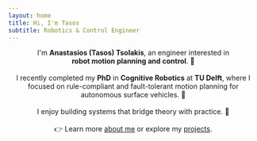 ```yaml
---
layout: home
title: Hi, I'm Tasos
subtitle: Robotics & Control Engineer
---
```


<p style="max-width: 150ch; margin: 0 auto; text-align: center;">
I'm <strong>Anastasios (Tasos) Tsolakis</strong>, an engineer interested in <strong>robot&nbsp;motion&nbsp;planning&nbsp;and&nbsp;control</strong>.&nbsp;🤖
</p>

<br>

<p style="max-width: 150ch; margin: 0 auto; text-align: center;">
I recently completed my <strong>PhD</strong> in <strong>Cognitive Robotics</strong> at <strong>TU Delft</strong>, where I focused on rule-compliant and fault-tolerant motion planning for autonomous surface vehicles.&nbsp;🚢
</p>

<br>

<p style="max-width: 150ch; margin: 0 auto; text-align: center;">
I enjoy building systems that bridge theory with practice.&nbsp;🔧
</p>

<br>

<p style="max-width: 150ch; margin: 0 auto; text-align: center;">
👉 Learn more <a href="/aboutme">about me</a> or explore my <a href="/projects">projects</a>.
</p>
